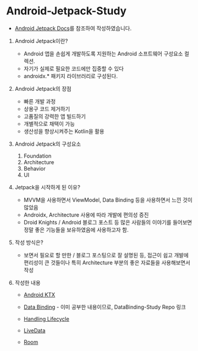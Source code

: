 # Android-Jetpack-Study
- [Android Jetpack Docs](https://developer.android.com/jetpack)를 참조하여 작성하였습니다.

1. Android Jetpack이란?

   - Android 앱을 손쉽게 개발하도록 지원하는 Android 소프트웨어 구성요소 컬렉션.
   - 자기가 실제로 필요한 코드에만 집중할 수 있다
   - androidx.* 패키지 라이브러리로 구성된다.

   

2. Android Jetpack의 장점

   - 빠른 개발 과정
   - 상용구 코드 제거하기
   - 고품질의 강력한 앱 빌드하기
   - 개별적으로 채택이 가능
   - 생산성을 향상시켜주는 Kotlin을 활용

   

3. Android Jetpack의 구성요소

   1. Foundation
   2. Architecture
   3. Behavior
   4. UI

   

4. Jetpack을 시작하게 된 이유?

   - MVVM을 사용하면서 ViewModel, Data Binding 등을 사용하면서 느낀 것이 많았음
   - Androidx, Architecture 사용에 따라 개발에 편의성 증진
   - Droid Knights / Android 블로그 포스트 등 많은 사람들의 이야기를 들어보면 정말 좋은 기능들을 보유하였음에 사용하고자 함.

   

5. 작성 방식은?

   - 보면서 필요로 할 만한 / 블로그 포스팅으로 잘 설명된 등, 접근이 쉽고 개발에 편리성이 큰 것들이나 특히 Architecture 부분의 좋은 자료들을 사용해보면서 작성

   

6. 작성한 내용

   - [Android KTX](https://github.com/KRMKGOLD/Android-Jetpack-Study/tree/master/Android%20KTX)

   - [Data Binding](https://github.com/KRMKGOLD/DataBinding-Study) - 이미 공부한 내용이므로, DataBinding-Study Repo 링크
   
   - [Handling Lifecycle](https://github.com/KRMKGOLD/Android-Jetpack-Study/tree/master/Handling_Lifecycle)
   
   - [LiveData](https://github.com/KRMKGOLD/Android-Jetpack-Study/tree/master/LiveData)
   
   - [Room](https://github.com/KRMKGOLD/Android-Jetpack-Study/tree/master/Room)
